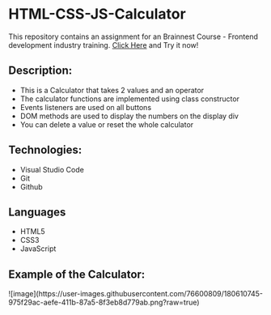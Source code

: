 # HTML-CSS-JS-Calculator
This repository contains an assignment for an Brainnest Course - Frontend development industry training. <a href="https://atamer24.github.io/HTML-CSS-JS-Calculator/">Click Here</a> and Try it now!
<h2> Description:</h2>
<ul>
  <li>This is a Calculator that takes 2 values and an operator </li>
  <li>The calculator functions are implemented using class constructor</li>
  <li>Events listeners are used on all buttons</li>
  <li>DOM methods are used to display the numbers on the display div</li>
  <li>You can delete a value or reset the whole calculator</li>
</ul>

<h2> Technologies: </h2>
<ul>
  <li>Visual Studio Code</li>
  <li>Git</li>
  <li>Github</li>
</ul>

<h2> Languages</h2>
<ul>
  <li>HTML5</li>
  <li>CSS3</li>
  <li>JavaScript</li>
</ul>

<h2> Example of the Calculator:</h2>
![image](https://user-images.githubusercontent.com/76600809/180610745-975f29ac-aefe-411b-87a5-8f3eb8d779ab.png?raw=true)

